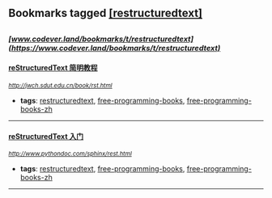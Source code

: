 ## Bookmarks tagged [[restructuredtext]](https://www.codever.land/search?q=[restructuredtext])

_<sup><sup>[www.codever.land/bookmarks/t/restructuredtext](https://www.codever.land/bookmarks/t/restructuredtext)</sup></sup>_
---
#### [reStructuredText 简明教程](http://jwch.sdut.edu.cn/book/rst.html)
_<sup>http://jwch.sdut.edu.cn/book/rst.html</sup>_

* **tags**: [restructuredtext](../tagged/restructuredtext.md), [free-programming-books](../tagged/free-programming-books.md), [free-programming-books-zh](../tagged/free-programming-books-zh.md)
---
#### [reStructuredText 入门](http://www.pythondoc.com/sphinx/rest.html)
_<sup>http://www.pythondoc.com/sphinx/rest.html</sup>_

* **tags**: [restructuredtext](../tagged/restructuredtext.md), [free-programming-books](../tagged/free-programming-books.md), [free-programming-books-zh](../tagged/free-programming-books-zh.md)
---
